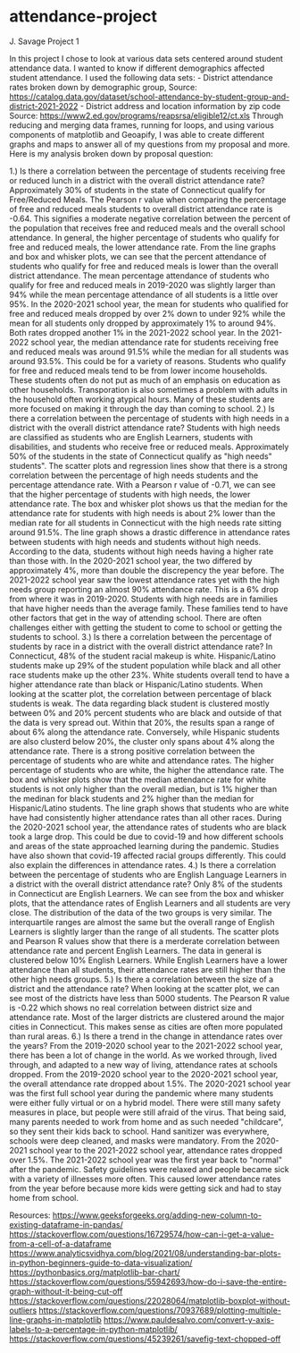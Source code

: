 # attendance-project

J. Savage Project 1

In this project I chose to look at various data sets centered around student attendance data. I wanted to know if different demographics affected student attendance. I used the following data sets:
        - District attendance rates broken down by demographic group, Source: https://catalog.data.gov/dataset/school-attendance-by-student-group-and-district-2021-2022
        - District address and location information by zip code Source: https://www2.ed.gov/programs/reapsrsa/eligible12/ct.xls
Through reducing and merging data frames, running for loops, and using various components of matplotlib and Geoapify, I was able to create different graphs and maps to answer all of my questions from my proposal and more. Here is my analysis broken down by proposal question:

1.) Is there a correlation between the percentage of students receiving free or reduced lunch in a district with the overall district attendance rate?
Approximately 30% of students in the state of Connecticut qualify for Free/Reduced Meals. The Pearson r value when comparing the percentage of free and reduced meals students to overall district attendance rate is -0.64. This signifies a moderate negative correlation between the percent of the population that receives free and reduced meals and the overall school attendance. In general, the higher percentage of students who qualify for free and reduced meals, the lower attendance rate. From the line graphs and box and whisker plots, we can see that the percent attendance of students who qualify for free and reduced meals is lower than the overall district attendance. The mean percentage attendance of students who qualify for free and reduced meals in 2019-2020 was slightly larger than 94% while the mean percentage attendance of all students is a little over 95%. In the 2020-2021 school year, the mean for students who qualified for free and reduced meals dropped by over 2% down to under 92% while the mean for all students only dropped by approximately 1% to around 94%. Both rates dropped another 1% in the 2021-2022 school year. In the 2021-2022 school year, the median attendance rate for students receiving free and reduced meals was around 91.5% while the median for all students was around 93.5%. This could be for a variety of reasons. Students who qualify for free and reduced meals tend to be from lower income households. These students often do not put as much of an emphasis on education as other households. Transporation is also sometimes a problem with adults in the household often working atypical hours. Many of these students are more focused on making it through the day than coming to school.
2.) Is there a correlation between the percentage of students with high needs in a district with the overall district attendance rate?
Students with high needs are classified as students who are English Learners, students with disabilities, and students who receive free or reduced meals. Approximately 50% of the students in the state of Connecticut qualify as "high needs" students". The scatter plots and regression lines show that there is a strong correlation between the percentage of high needs students and the percentage attendance rate. With a Pearson r value of -0.71, we can see that the higher percentage of students with high needs, the lower attendance rate. The box and whisker plot shows us that the median for the attendance rate for students with high needs is about 2% lower than the median rate for all students in Connecticut with the high needs rate sitting around 91.5%. The line graph shows a drastic difference in attendance rates between students with high needs and students without high needs. According to the data, students without high needs having a higher rate than those with. In the 2020-2021 school year, the two differed by approximately 4%, more than double the discrepency the year before. The 2021-2022 school year saw the lowest attendance rates yet with the high needs group reporting an almost 90% attendance rate. This is a 6% drop from where it was in 2019-2020. Students with high needs are in families that have higher needs than the average family. These families tend to have other factors that get in the way of attending school. There are often challenges either with getting the student to come to school or getting the students to school. 
3.) Is there a correlation between the percentage of students by race in a district with the overall district attendance rate?
In Connecticut, 48% of the student racial makeup is white. Hispanic/Latino students make up 29% of the student population while black and all other race students make up the other 23%. White students overall tend to have a higher attendance rate than black or Hispanic/Latino students. When looking at the scatter plot, the correlation between percentage of black students is weak. The data regarding black student is clustered mostly between 0% and 20% percent students who are black and outside of that the data is very spread out. Within that 20%, the results span a range of about 6% along the attendance rate. Conversely, while Hispanic students are also clusterd below 20%, the cluster only spans about 4% along the attendance rate. There is a strong positive correlation between the percentage of students who are white and attendance rates. The higher percentage of students who are white, the higher the attendance rate. The box and whisker plots show that the median attendance rate for white students is not only higher than the overall median, but is 1% higher than the medinan for black students and 2% higher than the median for Hispanic/Latino students. The line graph shows that students who are white have had consistently higher attendance rates than all other races. During the 2020-2021 school year, the attendance rates of students who are black took a large drop. This could be due to covid-19 and how different schools and areas of the state approached learning during the pandemic. Studies have also shown that covid-19 affected racial groups differently. This could also explain the differences in attendance rates.
4.) Is there a correlation between the percentage of students who are English Language Learners in a district with the overall district attendance rate?
Only 8% of the students in Connecticut are English Learners. We can see from the box and whisker plots, that the attendance rates of English Learners and all students are very close. The distribution of the data of the two groups is very similar. The interquartile ranges are almost the same but the overall range of English Learners is slightly larger than the range of all students. The scatter plots and Pearson R values show that there is a merderate correlation between attendance rate and percent English Learners. The data in general is clustered below 10% English Learners. While English Learners have a lower attendance than all students, their attendance rates are still higher than the other high needs groups. 
5.) Is there a correlation between the size of a district and the attendance rate?
When looking at the scatter plot, we can see most of the districts have less than 5000 students. The Pearson R value is -0.22 which shows no real correlation between district size and attendance rate. Most of the larger districts are clustered around the major cities in Connecticut. This makes sense as cities are often more populated than rural areas.
6.) Is there a trend in the change in attendance rates over the years?
From the 2019-2020 school year to the 2021-2022 school year, there has been a lot of change in the world. As we worked through, lived through, and adapted to a new way of living, attendance rates at schools dropped. From the 2019-2020 school year to the 2020-2021 school year, the overall attendance rate dropped about 1.5%. The 2020-2021 school year was the first full school year during the pandemic where many students were either fully virtual or on a hybrid model. There were still many safety measures in place, but people were still afraid of the virus. That being said, many parents needed to work from home and as such needed "childcare", so they sent their kids back to school. Hand sanitizer was everywhere, schools were deep cleaned, and masks were mandatory. From the 2020-2021 school year to the 2021-2022 school year, attendance rates dropped over 1.5%. The 2021-2022 school year was the first year back to "normal" after the pandemic. Safety guidelines were relaxed and people became sick with a variety of illnesses more often. This caused lower attendance rates from the year before because more kids were getting sick and had to stay home from school. 


Resources:
https://www.geeksforgeeks.org/adding-new-column-to-existing-dataframe-in-pandas/
https://stackoverflow.com/questions/16729574/how-can-i-get-a-value-from-a-cell-of-a-dataframe
https://www.analyticsvidhya.com/blog/2021/08/understanding-bar-plots-in-python-beginners-guide-to-data-visualization/
https://pythonbasics.org/matplotlib-bar-chart/
https://stackoverflow.com/questions/55942693/how-do-i-save-the-entire-graph-without-it-being-cut-off
https://stackoverflow.com/questions/22028064/matplotlib-boxplot-without-outliers
https://stackoverflow.com/questions/70937689/plotting-multiple-line-graphs-in-matplotlib
https://www.pauldesalvo.com/convert-y-axis-labels-to-a-percentage-in-python-matplotlib/
https://stackoverflow.com/questions/45239261/savefig-text-chopped-off
